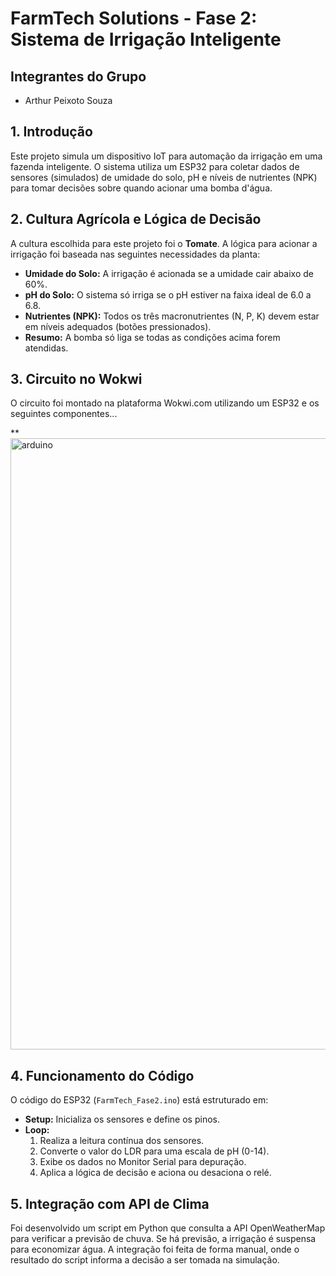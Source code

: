# FarmTech Solutions - Fase 2: Sistema de Irrigação Inteligente

## Integrantes do Grupo
- Arthur Peixoto Souza 

## 1. Introdução
Este projeto simula um dispositivo IoT para automação da irrigação em uma fazenda inteligente. O sistema utiliza um ESP32 para coletar dados de sensores (simulados) de umidade do solo, pH e níveis de nutrientes (NPK) para tomar decisões sobre quando acionar uma bomba d'água.

## 2. Cultura Agrícola e Lógica de Decisão
A cultura escolhida para este projeto foi o **Tomate**. A lógica para acionar a irrigação foi baseada nas seguintes necessidades da planta:
- **Umidade do Solo:** A irrigação é acionada se a umidade cair abaixo de 60%.
- **pH do Solo:** O sistema só irriga se o pH estiver na faixa ideal de 6.0 a 6.8.
- **Nutrientes (NPK):** Todos os três macronutrientes (N, P, K) devem estar em níveis adequados (botões pressionados).
- **Resumo:** A bomba só liga se todas as condições acima forem atendidas.

## 3. Circuito no Wokwi
O circuito foi montado na plataforma Wokwi.com utilizando um ESP32 e os seguintes componentes...

**<img width="1227" height="978" alt="arduino" src="https://github.com/user-attachments/assets/329a9a36-b65d-4910-a2cb-1af93dfa56f9" />


## 4. Funcionamento do Código
O código do ESP32 (`FarmTech_Fase2.ino`) está estruturado em:
- **Setup:** Inicializa os sensores e define os pinos.
- **Loop:**
    1. Realiza a leitura contínua dos sensores.
    2. Converte o valor do LDR para uma escala de pH (0-14).
    3. Exibe os dados no Monitor Serial para depuração.
    4. Aplica a lógica de decisão e aciona ou desaciona o relé.

## 5. Integração com API de Clima
Foi desenvolvido um script em Python que consulta a API OpenWeatherMap para verificar a previsão de chuva. Se há previsão, a irrigação é suspensa para economizar água. A integração foi feita de forma manual, onde o resultado do script informa a decisão a ser tomada na simulação.

